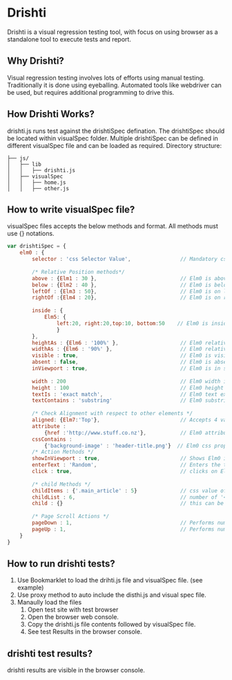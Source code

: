 # Drishti

Drishti is a visual regression testing tool, with focus on using browser as a standalone tool to execute tests and report.

## Why Drishti?

Visual regression testing involves lots of efforts using manual testing. Traditionally it is done using eyeballing.
Automated tools like webdriver can be used, but requires additional programming to drive this.

## How Drishti Works?

drishti.js runs test against the drishtiSpec defination. The drishtiSpec should be located within visualSpec folder. Multiple drishtiSpec can be defined in different visualSpec file and can be loaded as required.
Directory structure:
```
├── js/
│   ├── lib
│   │   ├── drishti.js
│   ├── visualSpec
│   │   ├── home.js
│   │   ├── other.js
```

## How to write visualSpec file?
visualSpec files accepts the below methods and format. All methods must use {} notations.

```javascript
var drishtiSpec = {
    elm0 : {
        selector : 'css Selector Value',                // Mandatory css value
  
        /* Relative Position methods*/
        above : {Elm1 : 30 },                           // Elm0 is above Elm1 by 30px
        below : {Elm2 : 40 },                           // Elm0 is below Elm2 by 40px
        leftOf : {Elm3 : 50},                           // Elm0 is on left of Elm3 by 50px
        rightOf :{Elm4 : 20},                           // Elm0 is on right of Elm4 by 20px
         
        inside : { 
            Elm5: { 
                left:20, right:20,top:10, bottom:50    // Elm0 is inside Elm5 with left 20px, right 20px, and top 10px, bottom 50 px
                }
        },     
        heightAs : {Elm6 : '100%' },                    // Elm0 relative height to Elm6
        widthAs : {Elm6 : '90%' },                      // Elm0 relative width to Elm6
        visible : true,                                 // Elm0 is visible on page? (boolean true or false)
        absent : false,                                 // Elm0 is absent on the page? (boolean true or false)
        inViewport : true,                              // Elm0 is in screen-view? (boolean true or false)
         
        width : 200                                     // Elm0 width is 200 px
        height : 100                                    // Elm0 height is 100 px
        textIs : 'exact match',                         // Elm0 text exact match
        textContains : 'substring'                      // Elm0 substring text match
         
        /* Check Alignment with respect to other elements */
        aligned: {Elm7:'Top'},                          // Accepts 4 values 'Top', 'Bottom', 'Left', 'Right'
        attribute : 
            {href :'http://www.stuff.co.nz'},           // Elm0 attribute 'href' has value 'http://www.stuff.co.nz' (exact match)
        cssContains : 
            {'background-image' : 'header-title.png'}  // Elm0 css property 'background-image' has 'header-title.png' (exact match)
        /* Action Methods */
        showInViewport : true,                          // Shows Elm0 is screen view. (performs page-up/down depending on the element location)
        enterText : 'Random',                           // Enters the text 'Random' for Elm0
        click : true,                                   // clicks on Elm0
     
        /* child Methods */
        childItems : {'.main_article' : 5}              // css value of child and number of times the child appears in the page
        childList : 6,                                  // number of '<li>' within Elm0
        child : {}                                      // this can be repeat of all above methods (including childItems, childList & child itself)
         
        /* Page Scroll Actions */
        pageDown : 1,                                   // Performs number of page downs
        pageUp : 1,                                     // Performs number of page up
    }  
}
```

## How to run drishti tests?
1. Use Bookmarklet to load the drihti.js file and visualSpec file. (see example)
2. Use proxy method to auto include the disthi.js and visual spec file.
3. Manaully load the files
    1. Open test site with test browser
    2. Open the browser web console.
    3. Copy the drishti.js file contents followed by visualSpec file.
    4. See test Results in the browser console.

## drishti test results?
drishti results are visible in the browser console.
